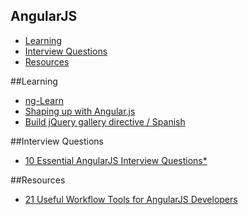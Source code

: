 AngularJS
---
- [Learning](#learning)
- [Interview Questions](#interview-questions)
- [Resources](#resources)

##Learning
- [ng-Learn](http://ng-learn.org/)
- [Shaping up with Angular.js](http://campus.codeschool.com/courses/shaping-up-with-angular-js/intro)
- [Build jQuery gallery directive / Spanish](http://house1690.blogspot.com/2015/06/crear-una-directiva-angular-con-una.html)

##Interview Questions
- [10 Essential AngularJS Interview Questions*](http://www.toptal.com/angular-js/interview-questions)

##Resources
- [21 Useful Workflow Tools for AngularJS Developers](http://codecondo.com/useful-workflow-tools-for-angularjs-developers/)
